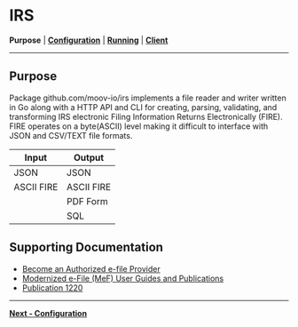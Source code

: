 # IRS
**Purpose** | **[Configuration](CONFIGURATION.md)** | **[Running](RUNNING.md)** | **[Client](../pkg/client/README.md)**

---

## Purpose

Package github.com/moov-io/irs implements a file reader and writer written in Go along with a HTTP API and
CLI for creating, parsing, validating, and transforming IRS electronic Filing Information Returns
Electronically (FIRE). FIRE operates on a byte(ASCII) level making it difficult to interface with JSON and
CSV/TEXT file formats.

| Input      | Output     |
|------------|------------|
| JSON       | JSON       |
| ASCII FIRE | ASCII FIRE |
|            | PDF Form   |
|            | SQL        |

## Supporting Documentation

- [Become an Authorized e-file Provider](https://www.irs.gov/e-file-providers/become-an-authorized-e-file-provider)
- [Modernized e-File (MeF) User Guides and Publications](https://www.irs.gov/e-file-providers/modernized-e-file-mef-user-guides-and-publications)
- [Publication 1220](https://www.irs.gov/pub/irs-pdf/p1220.pdf)

---
**[Next - Configuration](CONFIGURATION.md)**
